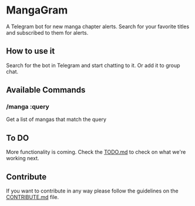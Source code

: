 # MangaGram

A Telegram bot for new manga chapter alerts. Search for your favorite titles and subscribed to them for alerts.

## How to use it

Search for the bot in Telegram and start chatting to it. Or add it to group chat.

## Available Commands

### /manga :query

Get a list of mangas that match the query

## To DO

More functionality is coming. Check the [TODO.md](https://github.com/tavomoya/mangagram/TODO.md) to check on what we're working next.

## Contribute

If you want to contribute in any way please follow the guidelines on the [CONTRIBUTE.md](https://github.com/tavomoya/mangagram/CONTRIBUTE.md) file.